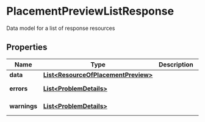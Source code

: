

# PlacementPreviewListResponse

Data model for a list of response resources

## Properties

| Name | Type | Description | Notes |
|------------ | ------------- | ------------- | -------------|
|**data** | [**List&lt;ResourceOfPlacementPreview&gt;**](ResourceOfPlacementPreview.md) |  |  [optional] |
|**errors** | [**List&lt;ProblemDetails&gt;**](ProblemDetails.md) |  |  [optional] [readonly] |
|**warnings** | [**List&lt;ProblemDetails&gt;**](ProblemDetails.md) |  |  [optional] [readonly] |



